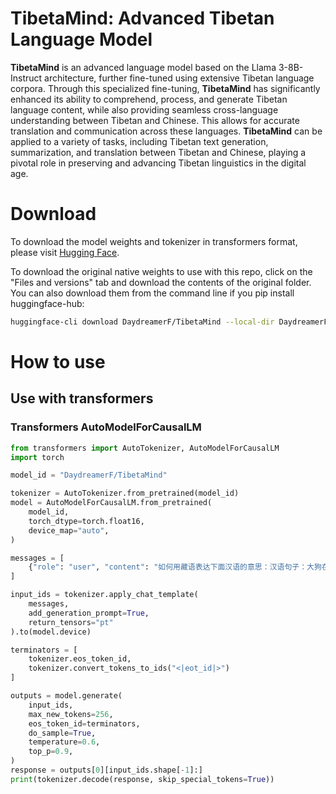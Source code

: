 # TibetaMind: Advanced Tibetan Language Model
**TibetaMind** is an advanced language model based on the Llama 3-8B-Instruct architecture, further fine-tuned using extensive Tibetan language corpora. Through this specialized fine-tuning, **TibetaMind** has significantly enhanced its ability to comprehend, process, and generate Tibetan language content, while also providing seamless cross-language understanding between Tibetan and Chinese. This allows for accurate translation and communication across these languages. **TibetaMind** can be applied to a variety of tasks, including Tibetan text generation, summarization, and translation between Tibetan and Chinese, playing a pivotal role in preserving and advancing Tibetan linguistics in the digital age.

# Download
To download the model weights and tokenizer in transformers format, please visit [Hugging Face](https://huggingface.co/DaydreamerF/TibetaMind).

To download the original native weights to use with this repo, click on the "Files and versions" tab and download the contents of the original folder. You can also download them from the command line if you pip install huggingface-hub:

```bash
huggingface-cli download DaydreamerF/TibetaMind --local-dir DaydreamerF/TibetaMind
```

# How to use
## Use with transformers
### Transformers AutoModelForCausalLM
```python
from transformers import AutoTokenizer, AutoModelForCausalLM
import torch

model_id = "DaydreamerF/TibetaMind"

tokenizer = AutoTokenizer.from_pretrained(model_id)
model = AutoModelForCausalLM.from_pretrained(
    model_id,
    torch_dtype=torch.float16,
    device_map="auto",
)

messages = [
    {"role": "user", "content": "如何用藏语表达下面汉语的意思：汉语句子：大狗在楼里不好养。"},
]

input_ids = tokenizer.apply_chat_template(
    messages,
    add_generation_prompt=True,
    return_tensors="pt"
).to(model.device)

terminators = [
    tokenizer.eos_token_id,
    tokenizer.convert_tokens_to_ids("<|eot_id|>")
]

outputs = model.generate(
    input_ids,
    max_new_tokens=256,
    eos_token_id=terminators,
    do_sample=True,
    temperature=0.6,
    top_p=0.9,
)
response = outputs[0][input_ids.shape[-1]:]
print(tokenizer.decode(response, skip_special_tokens=True))
```
